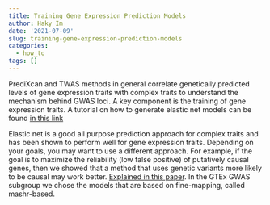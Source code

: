 ```yaml
---
title: Training Gene Expression Prediction Models
author: Haky Im
date: '2021-07-09'
slug: training-gene-expression-prediction-models
categories:
  - how_to
tags: []
---
```


PrediXcan and TWAS methods in general correlate genetically predicted levels of gene expression traits with complex traits to understand the mechanism behind GWAS loci. A key component is the training of gene expression traits. A tutorial on how to generate elastic net models can be found [in this link](https://github.com/hakyimlab/PredictDB-Tutorial)

Elastic net is a good all purpose prediction approach for complex traits and has been shown to perform well for gene expression traits. Depending on your goals, you may want to use a different approach. For example, if the goal is to maximize the reliability (low false positive) of putatively causal genes, then we showed that a method that uses genetic variants more likely to be causal may work better. [Explained in this paper](https://onlinelibrary.wiley.com/doi/10.1002/gepi.22346). In the GTEx GWAS subgroup we chose the models that are based on fine-mapping, called mashr-based. 
